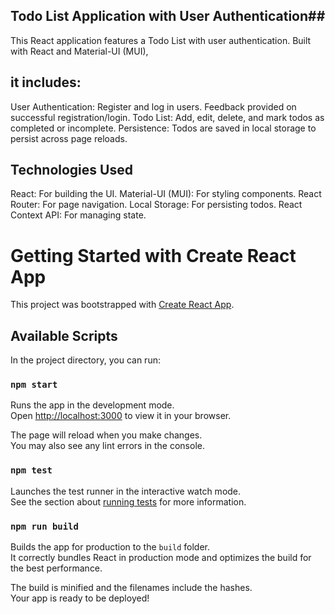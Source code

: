 
## Todo List Application with User Authentication##

This React application features a Todo List with user authentication. Built with React and Material-UI (MUI), 

## it includes:
User Authentication: Register and log in users. Feedback provided on successful registration/login.
Todo List: Add, edit, delete, and mark todos as completed or incomplete.
Persistence: Todos are saved in local storage to persist across page reloads.

## Technologies Used
React: For building the UI.
Material-UI (MUI): For styling components.
React Router: For page navigation.
Local Storage: For persisting todos.
React Context API: For managing state.


# Getting Started with Create React App

This project was bootstrapped with [Create React App](https://github.com/facebook/create-react-app).

## Available Scripts

In the project directory, you can run:

### `npm start`

Runs the app in the development mode.\
Open [http://localhost:3000](http://localhost:3000) to view it in your browser.

The page will reload when you make changes.\
You may also see any lint errors in the console.

### `npm test`

Launches the test runner in the interactive watch mode.\
See the section about [running tests](https://facebook.github.io/create-react-app/docs/running-tests) for more information.

### `npm run build`

Builds the app for production to the `build` folder.\
It correctly bundles React in production mode and optimizes the build for the best performance.

The build is minified and the filenames include the hashes.\
Your app is ready to be deployed!

